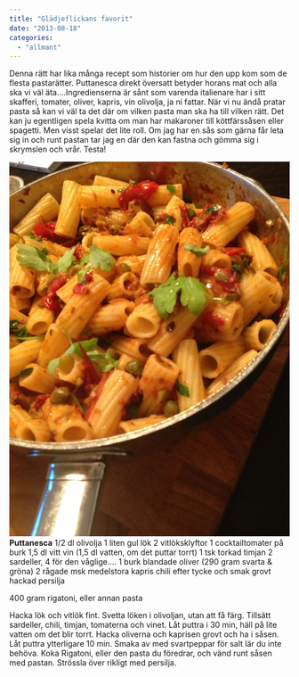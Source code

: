 ```yaml
---
title: "Glädjeflickans favorit"
date: "2013-08-18"
categories: 
  - "allmant"
---
```


Denna rätt har lika många recept som historier om hur den upp kom som de flesta pastarätter. Puttanesca direkt översatt betyder horans mat och alla ska vi väl äta....Ingredienserna är sånt som varenda italienare har i sitt skafferi, tomater, oliver, kapris, vin olivolja, ja ni fattar. När vi nu ändå pratar pasta så kan vi väl ta det där om vilken pasta man ska ha till vilken rätt. Det kan ju egentligen spela kvitta om man har makaroner till köttfärssåsen eller spagetti. Men visst spelar det lite roll. Om jag har en sås som gärna får leta sig in och runt pastan tar jag en där den kan fastna och gömma sig i skrymslen och vrår. Testa!    
  
[![20130818-134300.jpg](/static/img/20130818-134300.jpg)](http://import.local/wp-content/uploads/2013/08/20130818-134300.jpg)**Puttanesca** 1/2 dl olivolja 1 liten gul lök 2 vitlöksklyftor 1 cocktailtomater på burk 1,5 dl vitt vin (1,5 dl vatten, om det puttar torrt) 1 tsk torkad timjan 2 sardeller, 4 för den våglige.... 1 burk blandade oliver (290 gram svarta & gröna) 2 rågade msk medelstora kapris chili efter tycke och smak grovt hackad persilja

400 gram rigatoni, eller annan pasta

Hacka lök och vitlök fint. Svetta löken i olivoljan, utan att få färg. Tillsätt sardeller, chili, timjan, tomaterna och vinet. Låt puttra i 30 min, häll på lite vatten om det blir torrt. Hacka oliverna och kaprisen grovt och ha i såsen. Låt puttra ytterligare 10 min. Smaka av med svartpeppar för salt lär du inte behöva. Koka Rigatoni, eller den pasta du föredrar, och vänd runt såsen med pastan. Strössla över rikligt med persilja.
